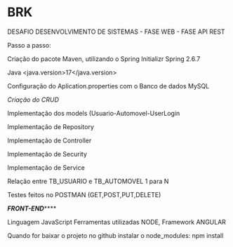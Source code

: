 # BRK
DESAFIO DESENVOLVIMENTO DE SISTEMAS - FASE WEB - FASE API REST


Passo a passo:

Criação do pacote Maven, utilizando o Spring Initializr
Spring <version>2.6.7</version>

Java <java.version>17</java.version>

Configuração do Aplication.properties com o Banco de dados MySQL

*Criação do CRUD*

Implementação dos models (Usuario-Automovel-UserLogin

Implementação de Repository

Implementação de Controller

Implementação de Security

Implementação de Service

Relação entre TB_USUARIO e TB_AUTOMOVEL 1 para N


Testes feitos no POSTMAN (GET,POST,PUT,DELETE)

*********FRONT-END*************

Linguagem JavaScript
Ferramentas utilizadas NODE, Framework ANGULAR

Quando for baixar o projeto no github instalar o node_modules: npm install
